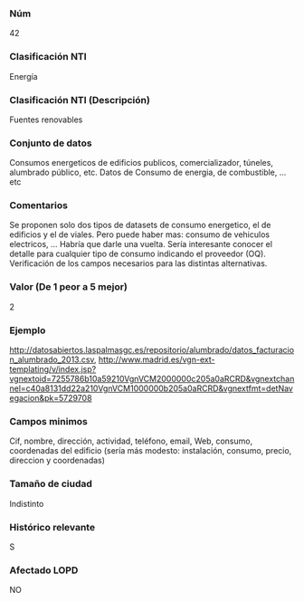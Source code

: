 ### Núm
42
### Clasificación NTI
Energía
### Clasificación NTI (Descripción)
Fuentes renovables
### Conjunto de datos
Consumos energeticos de edificios publicos, comercializador, túneles, alumbrado público, etc. Datos de Consumo de energia, de combustible, ... etc
### Comentarios
Se proponen solo dos tipos de datasets de consumo energetico, el de edificios y el de viales. Pero puede haber mas: consumo de vehiculos electricos, … Habría que darle una vuelta. Sería interesante conocer el detalle para cualquier tipo de consumo indicando el proveedor (OQ). Verificación de los campos necesarios para  las distintas alternativas.
### Valor (De 1 peor a 5 mejor)
2
### Ejemplo
http://datosabiertos.laspalmasgc.es/repositorio/alumbrado/datos_facturacion_alumbrado_2013.csv, http://www.madrid.es/vgn-ext-templating/v/index.jsp?vgnextoid=7255786b10a59210VgnVCM2000000c205a0aRCRD&vgnextchannel=c40a8131dd22a210VgnVCM1000000b205a0aRCRD&vgnextfmt=detNavegacion&pk=5729708
### Campos minimos
Cif, nombre, dirección, actividad, teléfono, email, Web, consumo, coordenadas del edificio (sería más modesto: instalación, consumo, precio, direccion y coordenadas)
### Tamaño de ciudad
Indistinto
### Histórico relevante
S
### Afectado LOPD
NO

